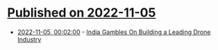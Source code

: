 # [Published on 2022-11-05](index.md)

* [2022-11-05, 00:02:00](https://tech.slashdot.org/story/22/11/04/2142253/india-gambles-on-building-a-leading-drone-industry?utm_source=rss1.0mainlinkanon&utm_medium=feed) - [India Gambles On Building a Leading Drone Industry](https://tech.slashdot.org/story/22/11/04/2142253/india-gambles-on-building-a-leading-drone-industry?utm_source=rss1.0mainlinkanon&utm_medium=feed)
